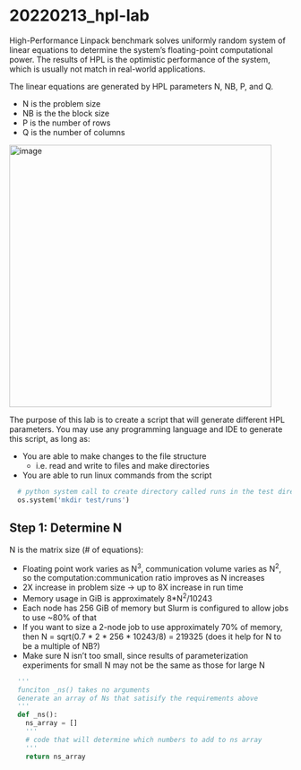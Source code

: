 # 20220213_hpl-lab
High-Performance Linpack benchmark solves uniformly random system of linear equations to determine the system’s floating-point computational power. The results of HPL is the optimistic performance of the system, which is usually not match in real-world applications.

The linear equations are generated by HPL parameters N, NB, P, and Q.
- N is the problem size
- NB is the the block size
- P is the number of rows
- Q is the number of columns
  
<img width="468" alt="image" src="https://user-images.githubusercontent.com/11095946/153784916-f6468e90-9f78-4e48-8387-11cf9883e9f0.png">

The purpose of this lab is to create a script that will generate different HPL parameters. You may use any programming language and IDE to generate this script, as long as:
- You are able to make changes to the file structure
  - i.e. read and write to files and make directories
- You are able to run linux commands from the script
```python
  # python system call to create directory called runs in the test directory
  os.system('mkdir test/runs')
```

## Step 1: Determine N

N is the matrix size (# of equations):
- Floating point work varies as N<sup>3</sup>, communication volume varies as N<sup>2</sup>, so the computation:communication ratio improves as N increases
- 2X increase in problem size → up to 8X increase in run time
- Memory usage in GiB is approximately 8*N<sup>2</sup>/10243
- Each node has 256 GiB of memory but Slurm is configured to allow jobs to use ~80% of that
- If you want to size a 2-node job to use approximately 70% of memory, then N = sqrt(0.7 * 2 * 256 * 10243/8) = 219325 (does it help for N to be a multiple of NB?)
- Make sure N isn’t too small, since results of parameterization experiments for small N may not be the same as those for large N

```python
  '''
  funciton _ns() takes no arguments
  Generate an array of Ns that satisify the requirements above
  '''
  def _ns():
    ns_array = []
    '''
    # code that will determine which numbers to add to ns array
    '''
    return ns_array
```

